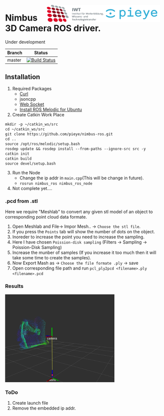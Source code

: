 <img src="./doc/images/PIEYE_Logo_RGB_POS.png" align="right"
     title="pieye logo" width="184" height="55">
<img src="./doc/images/IWT.png" align="right"
     title="IWT logo" width="184" height="55">

# Nimbus 3D Camera ROS driver.
Under development

|Branch    | Status    |
|----------|-----------|
|master    |[![Build Status](https://travis-ci.org/lernfabrik/nimbus-ros.svg?branch=master)](https://travis-ci.org/lernfabrik/nimbus-ros)|

## Installation

1. Required Packages
    * [Curl](https://github.com/curl/curl)
    * jsoncpp
    * [Web Socket](https://github.com/zaphoyd/websocketpp.git)
    * [Install ROS Melodic for Ubuntu](http://wiki.ros.org/melodic/Installation/Ubuntu)
2. Create Catkin Work Place

``` 
mkdir -p ~/catkin_ws/src
cd ~/catkin_ws/src
git clone https://github.com/pieye/nimbus-ros.git
cd ..
source /opt/ros/melodic/setup.bash
rosdep update && rosdep install --from-paths --ignore-src src -y
catkin init
catkin build
source devel/setup.bash
```
3. Run the Node
    * Change the ip addr in `main.cpp`(This will be change in future).
    * `rosrun nimbus_ros nimbus_ros_node`
4. Not complete yet....

### .pcd from .stl
Here we require "Meshlab" to convert any given stl model of an object to corresponding point cloud data formate.
1. Open Meshlab and File-> Impor Mesh.. -> `Choose the stl file`.
2. If you press the `Points` tab will show the number of dots on the object.
3. Inoreder to increase the point you need to increase the sampling.
4. Here I have chosen `Poission-disk sampling` (Filters -> Sampling -> Poission-Disk Sampling)
5. Increase the munber of samples (If you increase it too much then it will take some time to create the samples).
6. Now Export Mash as -> `Choose the file formate .ply` -> save
7. Open corresponding file path and run `pcl_ply2pcd <filename>.ply <filename>.pcd` 

### Results
<img src="./doc/images/rviz nimbus point cloud intensity mug.png" align="center"
     title="test 1" width="356" height="286">

### ToDo
1. Create launch file
2. Remove the embedded ip addr. 